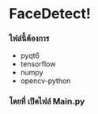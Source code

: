 # FaceDetect!

### ไฟล์นี้ต้องการ
- pyqt6
- tensorflow
- numpy
- opencv-python
### โดยที่ เปิดไฟล์ Main.py
